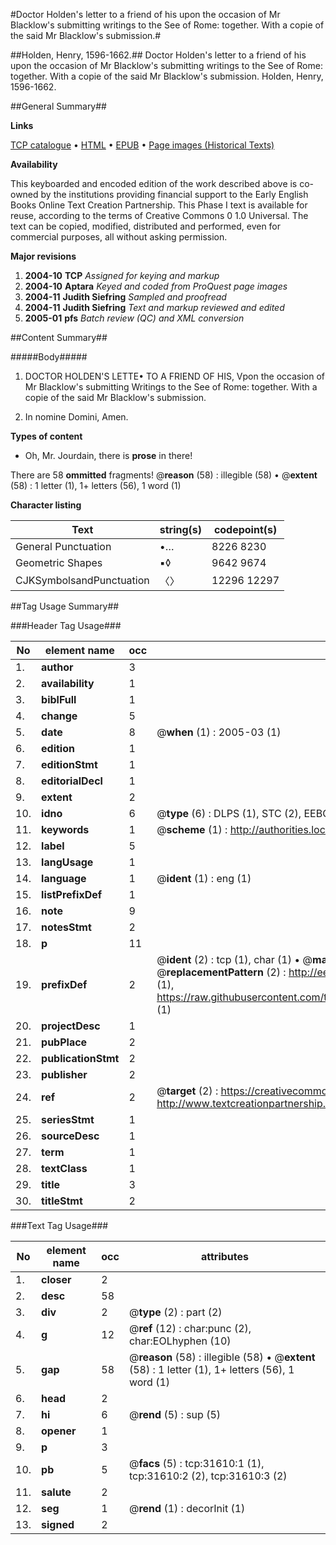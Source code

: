 #Doctor Holden's letter to a friend of his upon the occasion of Mr Blacklow's submitting writings to the See of Rome: together. With a copie of the said Mr Blacklow's submission.#

##Holden, Henry, 1596-1662.##
Doctor Holden's letter to a friend of his upon the occasion of Mr Blacklow's submitting writings to the See of Rome: together. With a copie of the said Mr Blacklow's submission.
Holden, Henry, 1596-1662.

##General Summary##

**Links**

[TCP catalogue](http://www.ota.ox.ac.uk/tcp/)  • 
[HTML](http://tei.it.ox.ac.uk/tcp/Texts-HTML/free/A44/A44121.html)  • 
[EPUB](http://tei.it.ox.ac.uk/tcp/Texts-EPUB/free/A44/A44121.epub) • 
[Page images (Historical Texts)](https://data.historicaltexts.jisc.ac.uk/view?pubId=eebo-99827194e&pageId=eebo-99827194e-31610-1)

**Availability**

This keyboarded and encoded edition of the
	       work described above is co-owned by the institutions
	       providing financial support to the Early English Books
	       Online Text Creation Partnership. This Phase I text is
	       available for reuse, according to the terms of Creative
	       Commons 0 1.0 Universal. The text can be copied,
	       modified, distributed and performed, even for
	       commercial purposes, all without asking permission.

**Major revisions**

1. __2004-10__ __TCP__ *Assigned for keying and markup*
1. __2004-10__ __Aptara__ *Keyed and coded from ProQuest page images*
1. __2004-11__ __Judith Siefring__ *Sampled and proofread*
1. __2004-11__ __Judith Siefring__ *Text and markup reviewed and edited*
1. __2005-01__ __pfs__ *Batch review (QC) and XML conversion*

##Content Summary##

#####Body#####

1. DOCTOR HOLDEN'S LETTE•
TO A FRIEND OF HIS,
Vpon the occasion of Mr Blacklow's submitting
Writings to the See of Rome:
together.
With a copie of the said Mr Blacklow's submission.

1. In nomine Domini, Amen.

**Types of content**

  * Oh, Mr. Jourdain, there is **prose** in there!

There are 58 **ommitted** fragments! 
 @__reason__ (58) : illegible (58)  •  @__extent__ (58) : 1 letter (1), 1+ letters (56), 1 word (1)

**Character listing**


|Text|string(s)|codepoint(s)|
|---|---|---|
|General Punctuation|•…|8226 8230|
|Geometric Shapes|▪◊|9642 9674|
|CJKSymbolsandPunctuation|〈〉|12296 12297|

##Tag Usage Summary##

###Header Tag Usage###

|No|element name|occ|attributes|
|---|---|---|---|
|1.|__author__|3||
|2.|__availability__|1||
|3.|__biblFull__|1||
|4.|__change__|5||
|5.|__date__|8| @__when__ (1) : 2005-03 (1)|
|6.|__edition__|1||
|7.|__editionStmt__|1||
|8.|__editorialDecl__|1||
|9.|__extent__|2||
|10.|__idno__|6| @__type__ (6) : DLPS (1), STC (2), EEBO-CITATION (1), PROQUEST (1), VID (1)|
|11.|__keywords__|1| @__scheme__ (1) : http://authorities.loc.gov/ (1)|
|12.|__label__|5||
|13.|__langUsage__|1||
|14.|__language__|1| @__ident__ (1) : eng (1)|
|15.|__listPrefixDef__|1||
|16.|__note__|9||
|17.|__notesStmt__|2||
|18.|__p__|11||
|19.|__prefixDef__|2| @__ident__ (2) : tcp (1), char (1)  •  @__matchPattern__ (2) : ([0-9\-]+):([0-9IVX]+) (1), (.+) (1)  •  @__replacementPattern__ (2) : http://eebo.chadwyck.com/downloadtiff?vid=$1&page=$2 (1), https://raw.githubusercontent.com/textcreationpartnership/Texts/master/tcpchars.xml#$1 (1)|
|20.|__projectDesc__|1||
|21.|__pubPlace__|2||
|22.|__publicationStmt__|2||
|23.|__publisher__|2||
|24.|__ref__|2| @__target__ (2) : https://creativecommons.org/publicdomain/zero/1.0/ (1), http://www.textcreationpartnership.org/docs/. (1)|
|25.|__seriesStmt__|1||
|26.|__sourceDesc__|1||
|27.|__term__|1||
|28.|__textClass__|1||
|29.|__title__|3||
|30.|__titleStmt__|2||


###Text Tag Usage###

|No|element name|occ|attributes|
|---|---|---|---|
|1.|__closer__|2||
|2.|__desc__|58||
|3.|__div__|2| @__type__ (2) : part (2)|
|4.|__g__|12| @__ref__ (12) : char:punc (2), char:EOLhyphen (10)|
|5.|__gap__|58| @__reason__ (58) : illegible (58)  •  @__extent__ (58) : 1 letter (1), 1+ letters (56), 1 word (1)|
|6.|__head__|2||
|7.|__hi__|6| @__rend__ (5) : sup (5)|
|8.|__opener__|1||
|9.|__p__|3||
|10.|__pb__|5| @__facs__ (5) : tcp:31610:1 (1), tcp:31610:2 (2), tcp:31610:3 (2)|
|11.|__salute__|2||
|12.|__seg__|1| @__rend__ (1) : decorInit (1)|
|13.|__signed__|2||
